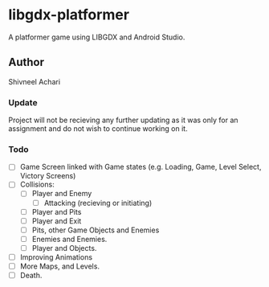 # libgdx-platformer
A platformer game using LIBGDX and Android Studio.

## Author
Shivneel Achari

### Update
Project will not be recieving any further updating as it was only for an assignment and do not wish to continue working on it.

### Todo
- [ ] Game Screen linked with Game states (e.g. Loading, Game, Level Select, Victory Screens)
- [ ] Collisions:
    - [ ] Player and Enemy
      - [ ] Attacking (recieving or initiating)
    - [ ] Player and Pits
    - [ ] Player and Exit
    - [ ] Pits, other Game Objects and Enemies
    - [ ] Enemies and Enemies. 
    - [ ] Player and Objects. 
- [ ] Improving Animations
- [ ] More Maps, and Levels. 
- [ ] Death. 
